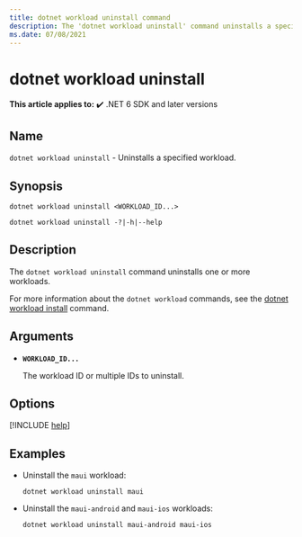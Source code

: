 ```yaml
---
title: dotnet workload uninstall command
description: The 'dotnet workload uninstall' command uninstalls a specified workload.
ms.date: 07/08/2021
---
```

# dotnet workload uninstall

**This article applies to:** ✔️ .NET 6 SDK and later versions

## Name

`dotnet workload uninstall` - Uninstalls a specified workload.

## Synopsis

```dotnetcli
dotnet workload uninstall <WORKLOAD_ID...>

dotnet workload uninstall -?|-h|--help
```

## Description

The `dotnet workload uninstall` command uninstalls one or more workloads.

For more information about the `dotnet workload` commands, see the [dotnet workload install](dotnet-workload-install.md#description) command.

## Arguments

- **`WORKLOAD_ID...`**

  The workload ID or multiple IDs to uninstall.

## Options

[!INCLUDE [help](../../../includes/cli-help.md)]

## Examples

- Uninstall the `maui` workload:

  ```dotnetcli
  dotnet workload uninstall maui
  ```

- Uninstall the `maui-android` and `maui-ios` workloads:

  ```dotnetcli
  dotnet workload uninstall maui-android maui-ios
  ```

